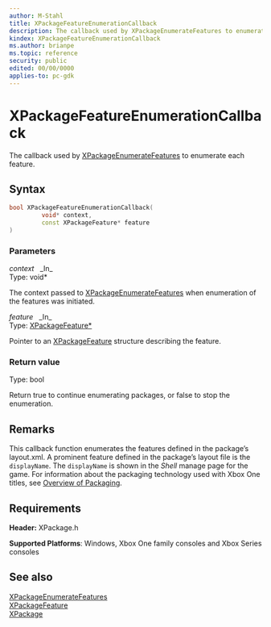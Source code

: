 ```yaml
---
author: M-Stahl
title: XPackageFeatureEnumerationCallback
description: The callback used by XPackageEnumerateFeatures to enumerate each feature.
kindex: XPackageFeatureEnumerationCallback
ms.author: brianpe
ms.topic: reference
security: public
edited: 00/00/0000
applies-to: pc-gdk
---
```


# XPackageFeatureEnumerationCallback  

The callback used by [XPackageEnumerateFeatures](xpackageenumeratefeatures.md) to enumerate each feature.     

## Syntax  
  
```cpp
bool XPackageFeatureEnumerationCallback(  
         void* context,  
         const XPackageFeature* feature  
)  
```  
  
### Parameters  
  
*context* &nbsp;&nbsp;\_In\_  
Type: void*  
  
The context passed to [XPackageEnumerateFeatures](xpackageenumeratefeatures.md) when enumeration of the features was initiated.      
  
*feature* &nbsp;&nbsp;\_In\_  
Type: [XPackageFeature*](../structs/xpackagefeature.md)  
  
Pointer to an [XPackageFeature](../structs/xpackagefeature.md) structure describing the feature.   
  
  
### Return value
Type: bool
  
Return true to continue enumerating packages, or false to stop the enumeration.  

## Remarks  

This callback function enumerates the features defined in the package’s layout.xml. A prominent feature defined in the package’s layout file is the ``displayName``. The ``displayName`` is shown in the *Shell* manage page for the game. For information about the packaging technology used with Xbox One titles, see [Overview of Packaging](../../../../packaging/overviews/packaging.md).

  
## Requirements  
  
**Header:** XPackage.h  
  
**Supported Platforms**: Windows, Xbox One family consoles and Xbox Series consoles  
  
## See also  

[XPackageEnumerateFeatures](xpackageenumeratefeatures.md)  
[XPackageFeature](../structs/xpackagefeature.md)  
[XPackage](../xpackage_members.md)  

  
  